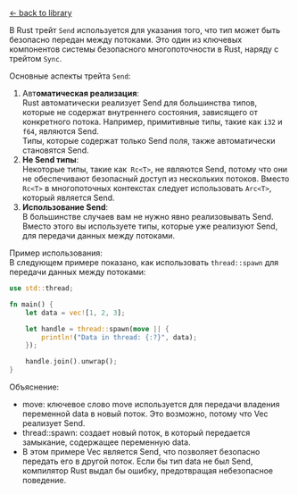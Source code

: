 [← back to library](../../librarium.md)

В Rust трейт `Send` используется для указания того, что тип может быть безопасно передан между потоками. Это один из ключевых компонентов системы безопасного многопоточности в Rust, наряду с трейтом `Sync`.

Основные аспекты трейта `Send`:  
1. Авт**оматическая реализация**:  
    Rust автоматически реализует Send для большинства типов, которые не содержат внутреннего состояния, зависящего от конкретного потока. Например, примитивные типы, такие как `i32` и `f64`, являются Send.  
    Типы, которые содержат только Send поля, также автоматически становятся Send.
0. **Не Send типы**:  
    Некоторые типы, такие как` Rc<T>`, не являются Send, потому что они не обеспечивают безопасный доступ из нескольких потоков. Вместо `Rc<T>` в многопоточных контекстах следует использовать `Arc<T>`, который является Send.
0. **Использование Send**:  
    В большинстве случаев вам не нужно явно реализовывать Send. Вместо этого вы используете типы, которые уже реализуют Send, для передачи данных между потоками.

Пример использования:  
В следующем примере показано, как использовать `thread::spawn` для передачи данных между потоками:
```rust
use std::thread;

fn main() {
    let data = vec![1, 2, 3];

    let handle = thread::spawn(move || {
        println!("Data in thread: {:?}", data);
    });

    handle.join().unwrap();
}
```

Объяснение:
* move: ключевое слово move используется для передачи владения переменной data в новый поток. Это возможно, потому что Vec<i32> реализует Send.
* thread::spawn: создает новый поток, в который передается замыкание, содержащее переменную data.
* В этом примере Vec<i32> является Send, что позволяет безопасно передать его в другой поток. Если бы тип data не был Send, компилятор Rust выдал бы ошибку, предотвращая небезопасное поведение.
